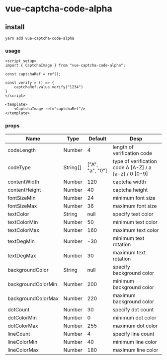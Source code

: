 # vue-captcha-code-alpha

## install
```
yarn add vue-captcha-code-alpha
```

### usage
```
<script setup>
import { CaptchaImage } from "vue-captcha-code-alpha";

const captchaRef = ref();

const verify = () => {
    captchaRef.value.verify("1234")
}
</script>

<template>
    <CaptchaImage ref="captchaRef"/>
</template>
```

### props
| Name               | Type     | Default         | Desp                                                  |
|--------------------|----------|-----------------|-------------------------------------------------------|
| codeLength         | Number   | 4               | length of verification code                           |
| codeType           | String[] | ["A", "a", "0"] | type of verification code A [A-Z] / a [a-z] / 0 [0-9] |
| contentWidth       | Number   | 120             | captcha width                                         |
| contentHeight      | Number   | 40              | captcha height                                        |
| fontSizeMin        | Number   | 24              | minimum font size                                     |
| fontSizeMax        | Number   | 36              | maximum font size                                     |
| textColor          | String   | null            | specify text color                                    |
| textColorMin       | Number   | 50              | minimum text color                                    |
| textColorMax       | Number   | 160             | maximum text color                                    |
| textDegMin         | Number   | -30             | minimum text rotation                                 |
| textDegMax         | Number   | 30              | maximum text rotation                                 |
| backgroundColor    | String   | null            | specify background color                              |
| backgroundColorMin | Number   | 200             | minimum background color                              |
| backgroundColorMax | Number   | 220             | maximum background color                              |
| dotCount           | Number   | 30              | specify dot count                                     |
| dotColorMin        | Number   | 0               | minimum dot color                                     |
| dotColorMax        | Number   | 255             | maximum dot color                                     |
| lineCount          | Number   | 4               | specify line count                                    |
| lineColorMin       | Number   | 40              | minimum line color                                    |
| lineColorMax       | Number   | 180             | maximum line color                                    |
